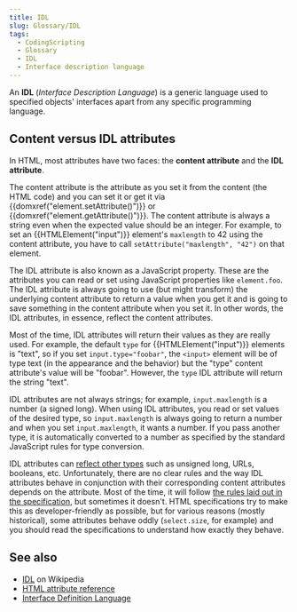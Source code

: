 ```yaml
---
title: IDL
slug: Glossary/IDL
tags:
  - CodingScripting
  - Glossary
  - IDL
  - Interface description language
---
```

An **IDL** (_Interface Description Language_) is a generic language used to specified objects' interfaces apart from any specific programming language.

## Content versus IDL attributes

In HTML, most attributes have two faces: the **content attribute** and the **IDL attribute**.

The content attribute is the attribute as you set it from the content (the HTML code) and you can set it or get it via {{domxref("element.setAttribute()")}} or {{domxref("element.getAttribute()")}}. The content attribute is always a string even when the expected value should be an integer. For example, to set an {{HTMLElement("input")}} element's `maxlength` to 42 using the content attribute, you have to call `setAttribute("maxlength", "42")` on that element.

The IDL attribute is also known as a JavaScript property. These are the attributes you can read or set using JavaScript properties like `element.foo`. The IDL attribute is always going to use (but might transform) the underlying content attribute to return a value when you get it and is going to save something in the content attribute when you set it. In other words, the IDL attributes, in essence, reflect the content attributes.

Most of the time, IDL attributes will return their values as they are really used. For example, the default `type` for {{HTMLElement("input")}} elements is "text", so if you set `input.type="foobar"`, the `<input>` element will be of type text (in the appearance and the behavior) but the "type" content attribute's value will be "foobar". However, the `type` IDL attribute will return the string "text".

IDL attributes are not always strings; for example, `input.maxlength` is a number (a signed long). When using IDL attributes, you read or set values of the desired type, so `input.maxlength` is always going to return a number and when you set `input.maxlength`, it wants a number. If you pass another type, it is automatically converted to a number as specified by the standard JavaScript rules for type conversion.

IDL attributes can [reflect other types](https://html.spec.whatwg.org/multipage/urls-and-fetching.html#reflecting-content-attributes-in-idl-attributes) such as unsigned long, URLs, booleans, etc. Unfortunately, there are no clear rules and the way IDL attributes behave in conjunction with their corresponding content attributes depends on the attribute. Most of the time, it will follow [the rules laid out in the specification](https://html.spec.whatwg.org/multipage/urls-and-fetching.html#reflecting-content-attributes-in-idl-attributes), but sometimes it doesn't. HTML specifications try to make this as developer-friendly as possible, but for various reasons (mostly historical), some attributes behave oddly (`select.size`, for example) and you should read the specifications to understand how exactly they behave.

## See also

- [IDL](https://en.wikipedia.org/wiki/Interface_description_language) on Wikipedia
- [HTML attribute reference](/en-US/docs/Web/HTML/Attributes)
- [Interface Definition Language](https://people.eecs.berkeley.edu/~messer/netappc/Supplements/10-idl.pdf)
